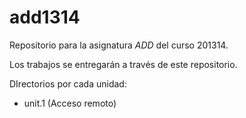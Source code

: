 add1314
=======

Repositorio para la asignatura *ADD* del curso 201314.

Los trabajos se entregarán a través de este repositorio.

DIrectorios por cada unidad:
* unit.1 (Acceso remoto)


